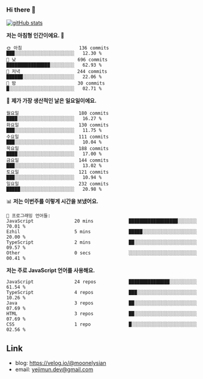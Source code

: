 ### Hi there 👋

<!--
**moonelysian/moonelysian** is a ✨ _special_ ✨ repository because its `README.md` (this file) appears on your GitHub profile.

Here are some ideas to get you started:

- 🔭 I’m currently working on ...
- 🌱 I’m currently learning ...
- 👯 I’m looking to collaborate on ...
- 🤔 I’m looking for help with ...
- 💬 Ask me about ...
- 📫 How to reach me: ...
- 😄 Pronouns: ...
- ⚡ Fun fact: ...
-->

<!-- [![wakatime stats](https://github-readme-stats.vercel.app/api/wakatime?username=moonelysian)](https://github.com/anuraghazra/github-readme-stats) -->

[![gitHub stats](https://github-readme-stats.vercel.app/api?username=moonelysian&show_icons=true)](https://github.com/anuraghazra/github-readme-stats)

<!--START_SECTION:waka-->
**저는 아침형 인간이에요. 🐤** 

```text
🌞 아침                     136 commits         ███░░░░░░░░░░░░░░░░░░░░░░   12.30 % 
🌆 낮　                     696 commits         ████████████████░░░░░░░░░   62.93 % 
🌃 저녁                     244 commits         ██████░░░░░░░░░░░░░░░░░░░   22.06 % 
🌙 밤　                     30 commits          █░░░░░░░░░░░░░░░░░░░░░░░░   02.71 % 
```
📅 **제가 가장 생산적인 날은 일요일이에요.** 

```text
월요일                      180 commits         ████░░░░░░░░░░░░░░░░░░░░░   16.27 % 
화요일                      130 commits         ███░░░░░░░░░░░░░░░░░░░░░░   11.75 % 
수요일                      111 commits         ███░░░░░░░░░░░░░░░░░░░░░░   10.04 % 
목요일                      188 commits         ████░░░░░░░░░░░░░░░░░░░░░   17.00 % 
금요일                      144 commits         ███░░░░░░░░░░░░░░░░░░░░░░   13.02 % 
토요일                      121 commits         ███░░░░░░░░░░░░░░░░░░░░░░   10.94 % 
일요일                      232 commits         █████░░░░░░░░░░░░░░░░░░░░   20.98 % 
```


📊 **저는 이번주를 이렇게 시간을 보냈어요.** 

```text
💬 프로그래밍 언어들: 
JavaScript               20 mins             ██████████████████░░░░░░░   70.01 % 
Ezhil                    5 mins              █████░░░░░░░░░░░░░░░░░░░░   20.00 % 
TypeScript               2 mins              ██░░░░░░░░░░░░░░░░░░░░░░░   09.57 % 
Other                    0 secs              ░░░░░░░░░░░░░░░░░░░░░░░░░   00.41 % 
```

**저는 주로 JavaScript 언어를 사용해요.** 

```text
JavaScript               24 repos            ███████████████░░░░░░░░░░   61.54 % 
TypeScript               4 repos             ███░░░░░░░░░░░░░░░░░░░░░░   10.26 % 
Java                     3 repos             ██░░░░░░░░░░░░░░░░░░░░░░░   07.69 % 
HTML                     3 repos             ██░░░░░░░░░░░░░░░░░░░░░░░   07.69 % 
CSS                      1 repo              █░░░░░░░░░░░░░░░░░░░░░░░░   02.56 % 
```




<!--END_SECTION:waka-->


## Link
- blog: https://velog.io/@moonelysian
- email: yejimun.dev@gmail.com
